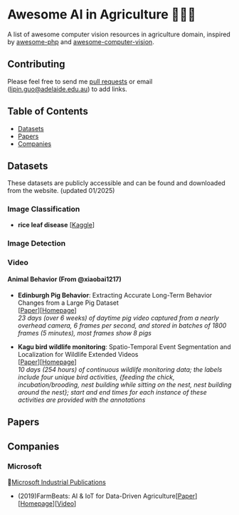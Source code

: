 # Awesome AI in Agriculture 🧑🏻‍🌾
A list of awesome computer vision resources in agriculture domain, inspired by [awesome-php](https://github.com/sindresorhus/awesome) and [awesome-computer-vision](https://github.com/jbhuang0604/awesome-computer-vision).

## Contributing

Please feel free to send me [pull requests](../../pulls) or email (lipin.guo@adelaide.edu.au) to add links.

## Table of Contents
- [Datasets](#datasets)
- [Papers](#papers)
- [Companies](#companies)

## Datasets
These datasets are publicly accessible and can be found and downloaded from the website. (updated 01/2025)

### Image Classification
* **rice leaf disease**
[[Kaggle](https://www.kaggle.com/datasets/loki4514/rice-leaf-diseases-detection/code)]

### Image Detection

### Video
#### Animal Behavior (From @xiaobai1217)
* **Edinburgh Pig Behavior**: Extracting Accurate Long-Term Behavior Changes from a Large Pig Dataset </br>
[[Paper](https://homepages.inf.ed.ac.uk/rbf/PAPERS/pigsbehaviouranalysis_visapp2021.pdf)][[Homepage](https://homepages.inf.ed.ac.uk/rbf/PIGDATA/)] </br>
*23 days (over 6 weeks) of daytime pig video captured from a nearly overhead camera, 6 frames per second, and stored in batches of 1800 frames (5 minutes), most frames show 8 pigs*

* **Kagu bird wildlife monitoring**: Spatio-Temporal Event Segmentation and Localization for Wildlife Extended Videos </br>
[[Paper](https://arxiv.org/abs/2005.02463)][[Homepage](https://ramyamounir.github.io/projects/EventSegmentation/)] </br>
*10 days (254 hours) of continuous wildlife monitoring data; the labels include four unique bird activities, {feeding the chick, incubation/brooding, nest building
while sitting on the nest, nest building around the nest}; start and end times for each instance of these activities are provided with the annotations*

## Papers

## Companies

### Microsoft
🤩[Microsoft Industrial Publications](https://www.microsoft.com/en-us/research/group/research-for-industry/publications/)

- (2019)FarmBeats: AI & IoT for Data-Driven Agriculture[[Paper](https://www.usenix.org/system/files/conference/nsdi17/nsdi17-vasisht.pdf)][[Homepage](https://www.microsoft.com/en-us/research/publication/farmbeats-improving-farm-productivity-using-data-driven-agriculture/)][[Video](https://www.youtube.com/watch?v=zrYUzr6_P18)]



